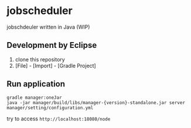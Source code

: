 jobscheduler
========

jobschdeuler written in Java (WIP)

## Development by Eclipse

1. clone this repository
2. [File] - [Import] - [Gradle Project]

## Run application

```
gradle manager:oneJar
java -jar manager/build/libs/manager-{version}-standalone.jar server manager/setting/configuration.yml
```

try to access ``http://localhost:18080/node``
